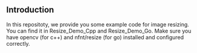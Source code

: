 ## Introduction

In this repositoty, we provide you some example code for image resizing. You can find it in Resize_Demo_Cpp and Resize_Demo_Go. Make sure you have opencv (for c++) and nfnt/resize (for go) installed and configured correctly.
